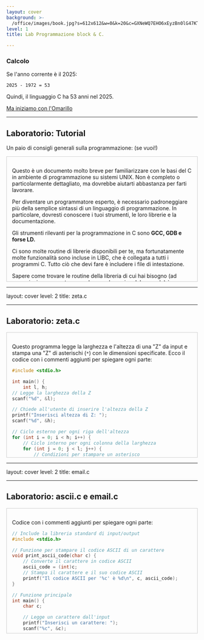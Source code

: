 ```yaml
---
layout: cover
background: >-
  /office/images/book.jpg?s=612x612&w=0&k=20&c=GXNeWQ7EHO6xEyzBn0lG47KTjx8JmxZg8fx-Qhx7ZEo=
level: 1
title: Lab Programmazione block & C.

---
```


### Calcolo

Se l'anno corrente è il 2025:

```plaintext
2025 - 1972 = 53
```

Quindi, il linguaggio C ha 53 anni nel 2025.

[Ma iniziamo con l'Omarillo](http://arcade.makecode.com/?lockedEditor=1#tutorial:https://github.com/3rekse/omarillo)

---

## Laboratorio: Tutorial

Un paio di consigli generali sulla programmazione: (se vuoi!)

<div class="scrollable">

Questo è un documento molto breve per familiarizzare con le basi del C in ambiente di programmazione su sistemi UNIX. Non è completo o particolarmente dettagliato, ma dovrebbe aiutarti abbastanza per farti lavorare.

Per diventare un programmatore esperto, è necessario padroneggiare più della semplice sintassi di un linguaggio di programmazione. In particolare, dovresti conoscere i tuoi strumenti, le loro librerie e la documentazione.

Gli strumenti rilevanti per la programmazione in C sono **GCC, GDB e forse LD.**

 Ci sono molte routine di librerie disponibili per te, ma fortunatamente molte funzionalità sono incluse in LIBC, che è collegata a tutti i programmi C. Tutto ciò che devi fare è includere i file di intestazione.

Sapere come trovare le routine della libreria di cui hai bisogno (ad esempio, imparare a trovare e leggere le pagine del manuale) è un'abilità che vale la pena acquisire. Ne parleremo più dettagliatamente in seguito. Come (quasi) tutto ciò che vale la pena fare nella vita, diventare un esperto in questi argomenti (domini) richiede tempo. Investire tempo in anticipo per saperne di più sugli strumenti e l'ambiente vale sicuramente la pena.

### lab.C.1 Un semplice programma C

Inizieremo con un semplice programma C, forse salvato nel file ["hw.c"](labC/hw.c). A differenza di Java, non esiste necessariamente una connessione tra il nome del file e il contenuto del file; pertanto, usa il tuo buon senso nella denominazione dei file in modo appropriato.

La prima linea specifica un file da includere, in questo caso `stdio.h`, che "prototipa" molte delle routine di input/output comunemente usate; quella a cui siamo interessati è `printf()`. Quando si utilizza la direttiva `#include`, stai dicendo al preprocessore C (CPP) di trovare un particolare file (ad esempio, `stdio.h`) e di inserirlo direttamente nel codice nel punto del `#include`. Per impostazione predefinita, CPP cercherà nella directory `/usr/include/` per trovare il file.

La parte successiva specifica la firma della routine `main()`, vale a dire che restituisce un numero intero (`int`) e verrà chiamata con due argomenti:


```c
/* I file di intestazione vanno qui */
/* Si noti che i commenti C sono racchiusi in una barra e una stella e possono avvolgere le linee */
// Anche due barre funzionano (e possono essere preferite)
#include <stdio.h>
// Main restituisce un numero intero
int main (int argc, char *argv[]) {
/* printf è la nostra funzione di output; per impostazione predefinita, scrive su standard */
/* printf restituisce un numero intero, ma lo ignoriamo */
    printf("ciao, mondo\n");
/* restituisce 0 per indicare che tutto è andato bene */
    return (0);
}
```

Un argomento intero, che è un conteggio del numero di argomenti sulla riga di comando, e una matrice di puntatori a caratteri (`argv`), ognuno dei quali contiene una parola dalla riga di comando e l'ultima delle quali è nulla. Ce ne saranno altri su puntatori e array di seguito.

Il programma quindi stampa semplicemente la stringa "ciao, mondo" e fa avanzare il flusso di output alla riga successiva, grazie alla barra seguita da una "n" alla fine della chiamata a `printf()`. Successivamente, il programma si completa restituendo un valore, che viene passato alla shell che ha eseguito il programma. Uno script o l'utente al terminale potrebbe controllare questo valore (nelle shell `csh` e `tcsh`, è memorizzato nella variabile di stato), per vedere se il programma è uscito in modo pulito o con un errore.

### lab.C.2 Compilazione ed esecuzione

Ora impareremo come compilare il programma. Nota che useremo GCC come nostro esempio, sebbene su alcune piattaforme potresti essere in grado di utilizzare un compilatore diverso (nativo), `cc`.

Per compilare il file `hw.c` utilizzando il compilatore GCC su Windows, puoi seguire questi passaggi:

1. **Installazione di GCC**:
   - Su Windows, puoi utilizzare MinGW (Minimalist GNU for Windows) per ottenere GCC. Scarica e installa MinGW dal sito ufficiale: [MinGW-w64](http://mingw-w64.org/doku.php/download).
   - Durante l'installazione, assicurati di selezionare l'opzione per aggiungere MinGW al PATH di sistema.

2. **Compilazione del file `hw.c`**:
   - Apri il terminale di comando (cmd) o PowerShell.
   - Naviga alla directory dove si trova il file `hw.c` utilizzando il comando `cd`. Ad esempio:
     ```cmd
     cd C:\path\to\your\file
     ```
   - Compila il file `hw.c` utilizzando il comando `gcc`:
     ```cmd
     gcc hw.c -o hw.exe
     ```
     Questo comando compila `hw.c` e genera un eseguibile chiamato `hw.exe`.

3. **Esecuzione del programma**:
   - Dopo la compilazione, esegui il programma generato:
     ```cmd
     hw.exe
     ```

Ecco un riepilogo dei comandi da eseguire nel terminale:

```cmd
cd C:\path\to\your\file
gcc hw.c -o hw.exe
hw.exe
```

Assicurati che il percorso di MinGW sia incluso nel PATH di sistema per poter utilizzare il comando `gcc` direttamente dal terminale.

Al prompt della shell, si digita semplicemente:

```sh
prompt> gcc hw.c
```

GCC non è proprio il compilatore, ma piuttosto il programma chiamato "driver del compilatore"; coordina i molti passaggi della compilazione. Di solito ci sono quattro o cinque passaggi. Innanzitutto, GCC eseguirà CPP, il preprocessore C, per elaborare determinate direttive (come `#define` e `#include`). Il programma CPP è solo un traduttore di sorgente, quindi il suo prodotto finale è ancora solo codice sorgente (ovvero un file `.c`). 

Puoi inizierà la vera compilazione, di solito un comando chiamato `cc1`. Questo trasformerà il codice C a livello di sorgente nel codice di assemblaggio di basso livello, specifico per la macchina host. L'assemblatore `as` verrà quindi eseguito, generando codice oggetto (bit e cose che le macchine possono davvero capire) e infine il link-editor (o linker) `ld` metterà tutto insieme in un programma eseguibile finale. Fortunatamente (!), per la maggior parte degli scopi, puoi non essere a conoscenza di come funziona GCC e usarlo con le opzioni adeguate.

Il risultato della compilazione sopra è un eseguibile, chiamato (per impostazione predefinita) `a.out`. Per eseguire quindi il programma, digitiamo semplicemente:

```sh
prompt> ./a.out
```

Quando eseguiamo questo programma, il sistema operativo imposterà `argc` e `argv` correttamente in modo che il programma possa elaborare gli argomenti della linea di comando come necessario. In particolare, `argc` sarà uguale a 1, `argv[0]` sarà la stringa `"./a.out"`, e `argv[1]` sarà nullo, indicando la fine dell'array.

### lab.C.3 FLAG UTILI

Prima di passare al linguaggio C, sottolineeremo alcuni utili flag di compilazione per GCC.

```sh
prompt> gcc -o hw hw.c
# -o: per specificare il nome eseguibile
prompt> gcc -Wall hw.c
# -Wall: dà avvertimenti molto migliori
prompt> gcc -g hw.c
# -g: per abilitare il debug con GDB
prompt> gcc -O hw.c
# -O: per attivare l'ottimizzazione
```

Naturalmente, puoi combinare queste opzioni come vedi (ad esempio, `gcc -o hw -g -Wall hw.c`). Di queste opzioni, dovresti sempre usare `-Wall`, che ti dà molti avvertimenti extra su possibili errori. Non ignorare gli avvertimenti! Invece, risolvili e quindi rendili beatamente scomparire.

### lab.C.4 Collegamento con le librerie

NOTA: Con MinGW-w64 puoi utilizzare i thread, ma non puoi utilizzare `fork` in modo nativo come su sistemi Unix-like. MinGW-w64 fornisce il supporto per i thread POSIX (pthread) attraverso la libreria `pthread`. Tuttavia, `fork` non è supportato su Windows poiché è una chiamata di sistema specifica di Unix.

Ecco come puoi utilizzare i thread POSIX con MinGW-w64:

1. **Compilazione del codice con pthread**:
   - Quando compili il tuo codice che utilizza pthread, devi linkare la libreria `pthread` utilizzando l'opzione `-lpthread`.

```bash
gcc sommaScalabileMT.c -o sommaScalabileMT.exe -lpthread
```

1. **Esempio di codice con pthread**:
   Il tuo codice già utilizza pthread per creare e gestire i thread. Ecco un esempio di come potrebbe apparire il codice completo:

```c
#include <stdio.h>
#include <stdlib.h>
#include <pthread.h>

#define MAX_THREADS 4
#define SIZE 1000

typedef struct {
    int start;
    int end;
    int thread_id;
} parameters;

void* sum_array(void* arg) {
    parameters* data = (parameters*)arg;
    // Implementazione della funzione di somma
    free(data);
    return NULL;
}

int main() {
    pthread_t threads[MAX_THREADS];
    int segment_size = SIZE / MAX_THREADS;

    // Creazione dei thread
    for (int i = 0; i < MAX_THREADS;) {
        parameters* data = (parameters*)malloc(sizeof(parameters));
        data->start = i * segment_size;
        data->thread_id = i++;
        
        data->end = (i == MAX_THREADS ? SIZE : segment_size + data->start);

        printf("%d Tid [ %d ,  %d] \n",data->thread_id ,data->start, data->end-1);
        if (pthread_create(&threads[data->thread_id], NULL, sum_array, (void*)data)) {
            fprintf(stderr, "Errore nella creazione del thread\n");
            return 1;
        }
    }

    // Attendere il completamento dei thread
    for (int i = 0; i < MAX_THREADS; i++) {
        pthread_join(threads[i], NULL);
    }

    return 0;
}
```

Questo ti permetterà di utilizzare i thread POSIX su Windows con MinGW-w64.


A volte, potresti voler utilizzare una routine di libreria nel tuo programma. Poiché così tante routine sono disponibili nella libreria C (che è automaticamente collegata ad ogni programma), tutto ciò che devi fare è trovare il file `#include` giusto. Il modo migliore per farlo è tramite le pagine manuali, di solito chiamate solo le pagine del "man".

Ad esempio, supponiamo che tu voglia utilizzare la chiamata di sistema `fork()`. Digitando `man fork` al prompt della shell, otterrai una descrizione testuale di come funziona `fork()`. In cima ci sarà uno snippet di codice corto che ti dirà quali file hai bisogno di `#include` nel tuo programma affinché funzioni correttamente. Nel caso di `fork()`, devi `#include` il file `unistd.h`, che sarebbe realizzato come segue:

```c
#include <unistd.h>
```

Tuttavia, alcune routine della libreria non risiedono nella libreria C e pertanto dovrai fare un po' più di lavoro. Ad esempio, la libreria matematica ha molte routine utili, come seni, coseni, tangenti e simili. Se vuoi includere la routine `tan()` nel tuo codice, dovresti controllare prima la pagina del man. Nella parte superiore della pagina di Linux Man per `tan()`, vedrai le seguenti due righe:

```c
#include <math.h>
```

Collegamento con `-lm`.

La prima riga che dovresti già capire: devi `#include` la libreria matematica, che si trova nella posizione standard nel file system (cioè, `/usr/include/math.h`). Tuttavia, la riga successiva ti dice come "collegare" il tuo programma con la libreria matematica. Un numero di librerie utili esistono e possono essere collegate; molte di quelle risiedono in `/usr/lib`; è lì che viene trovata la libreria matematica.

Esistono due tipi di librerie: librerie staticamente collegate (che finiscono in `.a`) e quelle legate dinamicamente (che finiscono in `.so`). Le librerie staticamente collegate sono combinate direttamente nel tuo eseguibile; cioè, il codice a basso livello per la libreria viene inserito nel tuo eseguibile dal linker, risultando in un oggetto binario molto più grande. Il collegamento dinamico migliora su questo metodo includendo solo un riferimento a una libreria nel tuo programma eseguibile; quando viene eseguito il programma, il caricatore del sistema operativo collega dinamicamente la libreria. Questo metodo è preferito all'approccio statico perché risparmia spazio su disco (non vengono realizzati eseguibili inutilmente grandi) e consente alle applicazioni di condividere il codice della libreria e i dati statici in memoria.

Nel caso della libreria matematica, sono disponibili versioni statiche e dinamiche, con la versione statica chiamata `/usr/lib/libm.a` e quella dinamica `/usr/lib/libm.so`. In ogni caso, per collegarsi con la libreria matematica, è necessario specificare la libreria al linker; questo può essere ottenuto invocando GCC con la bandiera giusta.

```bash
prompt> gcc -o hw hw.c -Wall -lm
```

La bandiera `-lxxx` dice al linker di cercare `libxxx.so` o `libxxx.a`, probabilmente in quest'ordine. Se per qualche motivo insisti sull'uso della libreria statica oltre a quella dinamica, c'è un'altra bandiera che puoi usare: vedi se puoi scoprirla. Le persone a volte preferiscono la versione statica di una libreria a causa del leggero costo delle prestazioni associato all'uso di librerie dinamiche.

Una nota finale: se si desidera che il compilatore cerchi le intestazioni in un percorso diverso rispetto ai soliti luoghi o si vuole che si colleghi con librerie che si specificano, è possibile utilizzare

 la bandiera`-I/foo/bar` per cercare le intestazioni nella directory `/foo/bar` e 
 
 la bandiera `-L/foo/bar` per cercare librerie nella directory `/foo/bar`. 
Una directory comune da specificare in questo modo è "." (chiamato "dot"), che è una stenografia Unix per la directory corrente. Si noti che l'`-I` dovrebbe andare su una linea di compilazione e l'`-L` sulla linea di collegamento.

### lab.C.5 Compilation separata

Una volta che un programma inizia a diventare abbastanza grande, potresti volerlo dividere in file separati, compilando ciascuno separatamente, quindi collegandoli insieme. Ad esempio, supponiamo che tu abbia due file,
 `hw.c` e `helper.c`, e desideri compilarli individualmente e poi collegarli insieme.

```bash
# Stiamo usando -Wall per avvertimenti, -O per l'ottimizzazione
prompt> gcc -Wall -O -c hw.c
prompt> gcc -Wall -O -c helper.c
prompt> gcc -o hw hw.o helper.o -lm
```

La bandiera `-c` dice al compilatore di produrre solo un file oggetto - in questo caso, file chiamati `hw.o` e `helper.o`. Questi file non sono eseguibili, ma solo rappresentazioni a livello di macchina del codice all'interno di ciascun file sorgente. Per combinare i file oggetto in un eseguibile, devi "collegarli" insieme; ciò si ottiene con la terza riga (`gcc -o hw hw.o helper.o -lm`). In questo caso, GCC vede che i file di input specificati non sono file sorgente (.c), ma invece sono file oggetto (.o), e quindi salta all'ultimo passaggio invocando il linker per collegarli in un singolo eseguibile. A causa della sua funzione, questa riga è spesso chiamata "linea di collegamento", e sarebbe dove si specificano comandi specifici del collegamento come `-lm`. Analogamente, le bandiere come `-Wall` e `-O` sono necessarie solo nella fase di compilazione, e quindi non è necessario includerle nella linea di collegamento ma piuttosto solo sulle linee di compilazione.

Naturalmente, potresti semplicemente specificare tutti i file sorgente C su una singola riga a GCC (`gcc -Wall -O -o hw hw.c helper.c`), ma questo richiede al sistema di ricompilare ogni file di codice sorgente, che può richiedere molto tempo per processi complessi. Compilando ciascuno individualmente, puoi risparmiare tempo ricompilando solo quei file che sono cambiati durante il tuo editing e quindi aumentare la tua produttività. Questo processo è meglio gestito da un altro programma, che ora descriviamo.

### lab.C.6 Make Files

Il programma `make` ti consente di automatizzare gran parte del processo di build, ed è quindi uno strumento fondamentale per qualsiasi programma (e programmatore) serio. Diamo un'occhiata a un semplice esempio, salvato in un file chiamato `Makefile`. Per costruire il tuo programma, ora tutto ciò che devi fare è digitare `make` nella riga di comando.

```makefile
HW: hw.o helper.o
    gcc -o hw hw.o helper.o -lm

hw.o: hw.c
    gcc -Wall -O -c hw.c

helper.o: helper.c
    gcc -Wall -O -c helper.c

clean:
    rm -f hw.o helper.o hw
```

Questo (per impostazione predefinita) cercherà `Makefile` o `makefile` e lo userà come suo input (è possibile specificare un file di make diverso con una flag; leggi le pagine man per scoprire quale). La versione GNU di `make`, `gmake`, è più pienamente presente rispetto alla `make` tradizionale, quindi ci concentreremo su di essa in questa discussione (anche se useremo i due termini in modo intercambiabile). La maggior parte di queste note si basano sulla pagina delle informazioni `gmake`; per vedere come trovare quelle pagine, consulta la sezione Documentazione di seguito. Nota anche: su sistemi Linux, `gmake` e `make` sono lo stesso.

I makefile si basano su regole, che vengono utilizzate per decidere cosa deve accadere. La forma generale di una regola:

```makefile
target: prerequisite1 prerequisite2 ...
    comando1
    comando2
    ...
```

Un target è di solito il nome di un file generato da un comando; esempi di target sono eseguibili o file oggetto. Un target può anche essere il nome di un'azione da realizzare, come "clean" nel nostro esempio. Un prerequisito è un file che viene utilizzato come input per creare il target. Un target dipende spesso da diversi file. Ad esempio, per costruire l'eseguibile `hw`, abbiamo bisogno di due file oggetto: `hw.o` e `helper.o`. Infine, un comando è un'azione che effettua. Una regola può avere più di un comando, ciascuno sulla propria riga. Importante: devi mettere un singolo carattere di tab all'inizio di ogni riga di comando! Se metti solo spazi, `make` stamperà un messaggio di errore oscuro e uscirà.

Di solito un comando è in una regola con prerequisiti e serve a creare un file target se uno qualsiasi dei prerequisiti cambia. Tuttavia, la regola che contiene il comando `clean` associato al target "clean" non ha prerequisiti. Tornando al nostro esempio, quando viene eseguito, `make` funziona approssimativamente in questo modo: in primo luogo, arriva al target `hw`, e si rende conto che per costruirlo, deve avere due prerequisiti, `hw.o` e `helper.o`. Pertanto, `hw` dipende da quei due file oggetto. `make` quindi esaminerà ciascuno di questi target. Esaminando `hw.o`, vedrà che dipende da `hw.c`.
Ecco la chiave: se `hw.c` è stato modificato più recentemente di quanto `hw.o` sia stato creato, `make` saprà che `hw.o` è obsoleto e dovrebbe essere rigenerato; in tal caso, eseguirà la riga di comando, `gcc -Wall -O -c hw.c`, che genera `hw.o`. Pertanto, se stai compilando un grande programma, `make` saprà quali file oggetto devono essere rigenerati in base alle loro dipendenze e farà solo la quantità necessaria di lavoro per ricreare l'eseguibile. Si noti inoltre che `hw.o` verrà creato nel caso non esista affatto.

Continuando, `helper.o` può anche essere rigenerato o creato, basato sugli stessi criteri definiti sopra. Quando entrambi i file oggetto sono stati creati, `make` è ora pronto per eseguire il comando per creare l'eseguibile finale, e lo fa: `gcc -o hw hw.o helper.o -lm`.

Fino ad ora, abbiamo ignorato l'obiettivo `clean` nel file Make. Per usarlo, devi chiederlo esplicitamente. Digita:

```bash
prompt> make clean
```

Questo eseguirà il comando sulla riga di comando. Poiché non ci sono prerequisiti per il target `clean`, digitando `make clean` comporterà sempre l'esecuzione dei comandi. In questo caso, il target `clean` viene utilizzato per rimuovere i file oggetto ed eseguibili, ed è particolarmente utile se desideri ricostruire l'intero programma da zero.

Ora potresti pensare: “Beh, sembra OK, ma questi Makefile sono davvero ingombranti!” E avresti ragione, se dovessero sempre essere scritti così. Fortunatamente, ci sono molte scorciatoie che rendono ancora più facile l'uso. Ad esempio, questo Makefile ha la stessa funzionalità, ma è un po' più elegante:

```makefile
# Specifica tutti i file di origine qui
Srcs = hw.c helper.c

# Specifica il target qui (nome dell'eseguibile)
Targ = hw

# Specifica il compilatore, le flag di compilazione e le librerie necessarie
Cc = gcc
Opts = -Wall -O
Libs = -lm

# Questo traduce i file .c nell'elenco Src in file .o
Objs = $(Srcs:.c=.o)

# Non è realmente necessario, ma viene utilizzato per generare il target
all: $(Targ)

# Questo genera l'eseguibile target
$(Targ): $(Objs)
	$(Cc) -o $(Targ) $(Objs) $(Libs)

# Questa è una regola generica per i file .o
%.o: %.c
	$(Cc) $(Opts) -c $< -o $@

# E infine, una linea pulita
clean:
	rm -f $(Objs) $(Targ)
```

Anche se non entreremo nei dettagli della sintassi, come puoi vedere, questo file può rendere la tua vita un po' più semplice. Ad esempio, consente di aggiungere facilmente nuovi file di origine alla tua build, semplicemente aggiungendoli alla variabile `Srcs` nella parte superiore del Makefile. Puoi anche cambiare facilmente il nome dell'eseguibile modificando la linea `Targ`, il compilatore, le opzioni di compilazione e le librerie sono tutte facilmente modificabili.

### Uso di MakeDepend

Una parola finale su Make: implementare i prerequisiti di un target non è sempre banale, specialmente in programmi grandi e complessi. Non sorprende che ci sia un altro strumento che aiuta in questo, chiamato `MakeDepend`. Leggi a riguardo da solo e vedi se riesci a incorporarlo in un Makefile.

### Debug con GDB

Infine, dopo aver creato un buon ambiente di build e un programma correttamente compilato, potresti scoprire che il tuo programma è buggy. Uno dei modi per risolvere il problema è pensare davvero intensamente: questo metodo a volte ha successo, ma spesso no. Il problema è una mancanza di informazioni; non sai esattamente cosa sta succedendo all'interno del programma e quindi non puoi capire perché non si comporta come previsto. Fortunatamente, c'è qualche aiuto: GDB, il debugger GNU.

Prendiamo il seguente codice buggy, salvato nel file `buggy.c` e compilato nell'eseguibile `buggy`.

```c
#include <stdio.h>

struct Data {
    int x;
};

int main(int argc, char *argv[]) {
    struct Data *p = NULL;
    printf("%d\n", p->x);
    return 0;
}
```

In questo esempio, il programma principale dereferenziando la variabile `p` quando è nulla, che porterà a un errore di segmentazione. Naturalmente, questo problema dovrebbe essere facile da risolvere per ispezione, ma in un programma più complesso, trovare un tale problema non è sempre facile.

### Preparazione per il Debug

Per prepararti a una sessione di debug, ricompila il tuo programma e assicurati di passare la flag `-g` a ciascuna linea di compilazione. Questo include informazioni extra di debug nel tuo eseguibile che saranno utili durante la tua sessione di debug. Inoltre, non attivare l'ottimizzazione (`-O`); anche se questo può funzionare, può anche portare alla confusione durante il debug.

```bash
gcc -g -Wall -o buggy buggy.c
```

Dopo aver ricompilato con `-g`, sei pronto per usare il debugger. Avvia GDB al prompt dei comandi come segue:

```bash
prompt> gdb buggy
```

Questo ti mette in una sessione interattiva con il debugger. Nota che puoi anche usare il debugger per esaminare i file "core" che sono stati prodotti durante le esecuzioni errate o per collegarsi a un programma già in esecuzione; leggi la documentazione per saperne di più su questo.

Una volta dentro, potresti vedere qualcosa del genere:

```bash
GNU gdb ...
Copyright 2024 Free Software Foundation, Inc.
(gdb)
```

La prima cosa che potresti voler fare è andare avanti ed eseguire il programma. Per fare ciò, digita semplicemente `run` al prompt dei comandi GDB. In questo caso, questo è quello che potresti vedere:

```bash
(gdb) run
Starting program: /path/to/buggy
Program received signal SIGSEGV, Segmentation fault.
0x8048433 in main (argc=1, argv=0xbffff844) at buggy.c:8
8       printf("%d\n", p->x);
```


Come puoi vedere dall'esempio, in questo caso, GDB individua immediatamente dove si è verificato il problema; un "errore di segmentazione" è stato generato sulla linea in cui abbiamo cercato di dereferenziato `p`. Questo significa solo che noi accediamo a un po' di memoria a cui non dovevamo accedere. A questo punto, il programmatore astuto può esaminare il codice e dire "AHA! deve essere che `p` non indica nulla di valido, e quindi non dovrebbe essere dereferenziato!", e quindi andare avanti e risolvere il problema.

### Esaminare le Variabili con GDB

Tuttavia, se non sapessi cosa stesse succedendo, potresti voler esaminare alcune variabili. GDB ti consente di farlo in modo interattivo durante la sessione di debug.

```bash
(gdb) print p
$1 = (struct Data *) 0x0
```

Usando il comando `print`, possiamo esaminare `p` e vedere che è un puntatore a una struttura di tipo `Data` e che attualmente è impostato su NULL (o zero o hex zero che è mostrato qui come "0x0").

### Punti di Interruzione e Esecuzione a Passi

Infine, puoi anche impostare i punti di interruzione all'interno del programma per avere il debugger interrompere il programma in una certa routine. Dopo averlo fatto, è spesso utile per passare attraverso l'esecuzione (una riga alla volta) e vedere cosa sta accadendo.

```bash
(gdb) break main
Breakpoint 1 at 0x8048426: file buggy.c, line 5.
(gdb) run
Starting program: /path/to/buggy
Breakpoint 1, main (argc=1, argv=0xbffff844) at buggy.c:5
5       struct Data *p = NULL;
(gdb) next
8       printf("%d\n", p->x);
(gdb) next
Program received signal SIGSEGV, Segmentation fault.
0x8048433 in main (argc=1, argv=0xbffff844) at buggy.c:8
8       printf("%d\n", p->x);
```

In questo esempio, abbiamo impostato un punto di interruzione all'inizio della funzione `main`. Quando eseguiamo il programma con `run`, il debugger interrompe l'esecuzione al punto di interruzione. Usando il comando `next`, possiamo eseguire il programma una riga alla volta, permettendoci di osservare lo stato delle variabili e vedere dove si verifica l'errore.

Questo è solo un esempio di come utilizzare GDB per eseguire il debug di un programma. GDB è uno strumento potente con molte altre funzionalità che possono aiutarti a identificare e risolvere i problemi nel tuo codice.

### lab.C.7 Debug

Infine, dopo aver creato un buon ambiente di compilazione e un programma correttamente compilato, è possibile scoprire che il tuo programma è buggy. Uno dei modi per risolvere il problema è pensare davvero intensamente: questo metodo a volte ha successo, ma spesso no. Il problema è una mancanza di informazioni; non sai esattamente cosa sta succedendo all'interno del programma, e quindi non puoi capire perché non si comporta come previsto. Fortunatamente, c'è qualche aiuto: GDB, il debugger GNU.

Prendiamo il seguente codice buggy, salvato nel file `buggy.c` e compilato nell'eseguibile `buggy`.

```c
#include <stdio.h>

struct Data {
    int x;
};

int main(int argc, char *argv[]) {
    struct Data *p = NULL;
    printf("%d\n", p->x);
    return 0;
}
```

In questo esempio, il programma principale dereferenzia la variabile `p` quando è nulla, che porterà a un errore di segmentazione. Naturalmente, questo problema dovrebbe essere facile da risolvere per ispezione, ma in un programma più complesso, trovare un tale problema non è sempre facile.

### Preparazione per il Debug

Per prepararti a una sessione di debug, ricompila il tuo programma e assicurati di passare la flag `-g` a ciascuna linea di compilazione. Questo include informazioni extra di debug nel tuo eseguibile che saranno utili durante la tua sessione di debug. Inoltre, non attivare l'ottimizzazione (`-O`); anche se questo può funzionare, può anche portare alla confusione durante il debug.

```bash
gcc -g -Wall -o buggy buggy.c
```

Dopo aver ricompilato con `-g`, sei pronto per usare il debugger. Avvia GDB al prompt dei comandi come segue:

```bash
prompt> gdb buggy
```

Questo ti mette in una sessione interattiva con il debugger. Nota che puoi anche usare il debugger per esaminare i file "core" che sono stati prodotti durante le esecuzioni errate o per collegarsi a un programma già in esecuzione; leggi la documentazione per saperne di più su questo.

Una volta dentro, potresti vedere qualcosa del genere:

```bash
GNU gdb ...
Copyright 2008 Free Software Foundation, Inc.
(gdb)
```

La prima cosa che potresti voler fare è andare avanti ed eseguire il programma. Per fare ciò, digita semplicemente `run` al prompt dei comandi GDB. In questo caso, questo è quello che potresti vedere:

```bash
(gdb) run
Starting program: /path/to/buggy
Program received signal SIGSEGV, Segmentation fault.
0x8048433 in main (argc=1, argv=0xbffff844) at buggy.c:8
8       printf("%d\n", p->x);
```

Come puoi vedere dall'esempio, in questo caso, GDB individua immediatamente dove si è verificato il problema; un "errore di segmentazione" è stato generato sulla linea in cui abbiamo cercato di dereferenziare `p`. Questo significa solo che stiamo accedendo a un'area di memoria a cui non dovremmo accedere. A questo punto, il programmatore astuto può esaminare il codice e dire "AHA! deve essere che `p` non indica nulla di valido, e quindi non dovrebbe essere dereferenziato!", e quindi andare avanti e risolvere il problema.

### Esaminare le Variabili con GDB

Tuttavia, se non sapessi cosa stesse succedendo, potresti voler esaminare alcune variabili. GDB ti consente di farlo in modo interattivo durante la sessione di debug.

```bash
(gdb) print p
$1 = (struct Data *) 0x0
```

Usando il comando `print`, possiamo esaminare `p` e vedere che è un puntatore a una struttura di tipo `Data` e che attualmente è impostato su NULL (o zero o hex zero che è mostrato qui come "0x0").

### Punti di Interruzione e Esecuzione a Passi

Infine, puoi anche impostare i punti di interruzione all'interno del programma per avere il debugger interrompere il programma in una certa routine. Dopo averlo fatto, è spesso utile eseguire il programma una riga alla volta e vedere cosa sta accadendo.

```bash
(gdb) break main
Breakpoint 1 at 0x8048426: file buggy.c, line 5.
(gdb) run
Starting program: /path/to/buggy
Breakpoint 1, main (argc=1, argv=0xbffff844) at buggy.c:5
5       struct Data *p = NULL;
(gdb) next
8       printf("%d\n", p->x);
(gdb) next
Program received signal SIGSEGV, Segmentation fault.
0x8048433 in main (argc=1, argv=0xbffff844) at buggy.c:8
8       printf("%d\n", p->x);
```

In questo esempio, abbiamo impostato un punto di interruzione all'inizio della funzione `main`. Quando eseguiamo il programma con `run`, il debugger interrompe l'esecuzione al punto di interruzione. Usando il comando `next`, possiamo eseguire il programma una riga alla volta, permettendoci di osservare lo stato delle variabili e vedere dove si verifica l'errore.

Questo è solo un esempio di come utilizzare GDB per eseguire il debug di un programma. GDB è uno strumento potente con molte altre funzionalità che possono aiutarti a identificare e risolvere i problemi nel tuo codice.

Nell'esempio sopra, un punto di interruzione è impostato sulla routine main(); così, quando eseguiamo il programma, il debugger interrompe quasi immediatamente l'esecuzione in main. A quel punto nell'esempio, viene emesso un comando "next", che esegue il comando successivo a livello di origine. Sia "next" che "step" sono modi utili per avanzare attraverso un programma: leggi la documentazione per maggiori dettagli.

Questa discussione in realtà non rende giustizia a GDB; è uno strumento di debug ricco e flessibile, con molte più funzionalità di quelle che possono essere descritte nello spazio limitato qui. Leggi di più da solo e diventa un esperto nel tuo copioso tempo libero.

## lab.C.8 Documentazione

Per imparare molto di più su tutte queste cose, devi fare due cose: il primo è usare questi strumenti e il secondo è leggere di più su di loro per conto proprio. Un modo per scoprire di più su GCC, Gmake e GDB è leggere le loro pagine man; digita `man gcc`, `man gmake` o `man gdb` al tuo prompt dei comandi. Puoi anche usare `man -k` per cercare le pagine man per parole chiave, anche se ciò non funziona sempre come potrebbe; Google è probabilmente un approccio migliore qui.

Una cosa difficile delle pagine man: la digitazione di `man XXX` potrebbe non dare il risultato desiderato, se c'è più di una cosa chiamata XXX. In particolare, puoi utilizzare il comando "help" interattivo durante il debug con GDB. Ad esempio, se stai cercando la pagina di sistema della chiamata kill() e digiti solo `man kill` al prompt, otterrai la pagina man sbagliata, perché esiste un programma di riga di comando chiamato kill. Le pagine man sono divise in sezioni e, per impostazione predefinita, man restituirà la pagina nella sezione più bassa che trova, che in questo caso è la sezione 1. Puoi capire quale pagina man hai ottenuto guardando la parte superiore della pagina: se vedi `kill(2)`, sai di essere nella pagina man giusta nella sezione 2, dove risiedono le chiamate di sistema. Digita `man man` per saperne di più su ciò che è memorizzato in ciascuna delle diverse sezioni delle pagine man. Nota anche che `man -a kill` può essere usato per scorrere tutte le diverse pagine man chiamate "kill".

Le pagine man sono utili per trovare una serie di cose. In particolare, spesso vorrai cercare quali argomenti passare a una chiamata di libreria, o quali file di intestazione devono essere inclusi per utilizzare una chiamata di libreria. Tutto questo dovrebbe essere disponibile nella pagina man. Ad esempio, se guardi la chiamata di sistema `open()`, vedrai:

```
SYNOPSIS

#include <sys/types.h>
#include <sys/stat.h>
#include <fcntl.h>

int open(const char *path, int oflag, /* mode_t mode */ ...);
```

Questo ti dice di includere le intestazioni `sys/types.h`, `sys/stat.h`, e `fcntl.h` per utilizzare la chiamata `open`. Ti racconta anche dei parametri da passare a `open`, vale a dire una stringa chiamata `path`, un flag chiamato `oflag` e un argomento opzionale per specificare la modalità del file. Se ci fossero librerie con cui dovevi collegarti per utilizzare la chiamata, lo direbbe anche qui.

Le pagine man richiedono uno sforzo per essere utilizzate in modo efficace. Sono spesso divise in diverse sezioni standard. Il corpo principale descriverà come puoi passare parametri diversi per far sì che la funzione si comporti in modo diverso. Una sezione particolarmente utile è la parte dei valori di ritorno della pagina man, che ti dice cosa tornerà la funzione in caso di successo o fallimento. Dalla pagina man di `open()` di nuovo:

```
RETURN VALUE

Upon successful completion, the `open()` function will open the file and return a non-negative integer representing the lowest numbered unused file descriptor. Otherwise, -1 is returned, `errno` is set to indicate the error, and no files are created or modified.
```

Pertanto, controllando cosa ritorna `open()`, puoi vedere se l'apertura è riuscita o meno. In caso contrario, `open()` (e molte routine di libreria standard) imposterà una variabile globale chiamata `errno` su un valore per indicarti l'errore. Vedi la sezione Errori della pagina man per maggiori dettagli.

Un'altra cosa che potresti voler fare è cercare la definizione di una struttura che non è specificata nella pagina man stessa. Ad esempio, la pagina man per `gettimeofday()` ha la seguente sinossi:

```
SYNOPSIS

#include <sys/time.h>

int gettimeofday(struct timeval *restrict tp, void *restrict tzp);
```

Da questa pagina, puoi vedere che il tempo è messo in una struttura di tipo `timeval`, ma la pagina man potrebbe non dirti quali campi ha quella struttura! (In questo caso, lo fa, ma potresti non essere sempre così fortunato). Quindi, potresti dover cercarla. Tutti i file di intestazione si trovano sotto la directory `/usr/include`, e quindi puoi usare uno strumento come `grep` per cercarla. Ad esempio, potresti digitare:

```
prompt> grep "struct timeval" /usr/include/sys/*.h
```

Questo ti consente di cercare la definizione della struttura in tutti i file che terminano con `.h` in `/usr/include/sys`. Sfortunatamente, questo potrebbe non funzionare sempre, poiché questi file di intestazione possono includere altri file che si trovano altrove.

Un modo migliore per farlo è utilizzare uno strumento a tua disposizione, il compilatore. Scrivi un programma che includa l'intestazione del tempo, `main.c`. Quindi, invece di compilarlo, usa il compilatore per invocare il preprocessore. Il preprocessore elabora tutte le direttive nel tuo file, come i comandi `#define` e `#include`. Per fare questo, digita `gcc -E main.c`. Il risultato di questo è un file che ha tutte le strutture e i prototipi necessari, inclusa la definizione dello strumento `timeval`.

Probabilmente un modo ancora migliore per trovare queste cose: Google. Dovresti sempre cercare su Google ciò che non sai: è incredibile quanto puoi imparare semplicemente cercandolo!

Pagine di informazioni

Anche abbastanza utili nella caccia alla documentazione sono le pagine di informazioni, che forniscono una documentazione molto più dettagliata su molti strumenti GNU. Puoi accedere alle pagine di informazioni eseguendo il programma `info` o tramite EMACS, l'editor preferito dagli hacker, eseguendo `info` con `Meta-X`. Un programma come GCC ha centinaia di opzioni e alcune di esse sono sorprendentemente utili da sapere. Gmake ha molte più funzionalità che miglioreranno il tuo ambiente di costruzione. Infine, GDB è un debugger piuttosto sofisticato. Leggi le pagine man e le pagine di informazioni, prova le funzionalità che non avevi provato prima e diventa un utente esperto dei tuoi strumenti di programmazione.

### lab.C.9 Letture suggerite

Oltre alle pagine man e alle pagine delle informazioni, ci sono una serie di libri utili disponibili. Si noti che molte di queste informazioni sono disponibili gratuitamente online; tuttavia, a volte avere qualcosa in forma di libro sembra renderla più facile da imparare. Inoltre, cerca sempre i libri di O’Reilly sugli argomenti che ti interessano; sono quasi sempre di alta qualità.

- **"Il linguaggio di programmazione C"**, di Brian Kernighan e Dennis Ritchie. Questo è il libro definitivo sul C da avere.
- **"Gestire progetti con Make"**, di Andrew Oram e Steve Talbott. Un libro ragionevole e corto su Make.
- **"Debugging with GDB: The GNU Source-Level Debugger"**, di Richard M. Stallman e Roland H. Pesch. Un piccolo libro sull'uso di GDB.
- **"Programmazione avanzata nell'ambiente UNIX"**, di W. Richard Stevens e Steve Rago. Stevens ha scritto alcuni libri eccellenti e questo è un must per gli hacker UNIX. Ha anche un eccellente set di libri sulla programmazione TCP/IP e socket.
- **"Programmazione C esperta"**, di Peter van der Linden. Molti suggerimenti utili sui compilatori, ecc., provengono direttamente da qui. Leggi questo! È un libro eccezionale e divertente, anche se un po' obsoleto.

</div>

<style>
.scrollable {
  max-height: 300px; /* Altezza massima dell'area scrollabile */
  max-width: 600px;  /* Larghezza massima dell'area scrollabile */
  overflow-y: auto;  /* Abilita lo scroll verticale */
  padding: 1em;      /* Aggiungi un po' di padding */
  border: 1px solid #ccc; /* Aggiungi un bordo per evidenziare l'area scrollabile */
}
</style>

---
layout: cover
level: 2
title: zeta.c

---

## Laboratorio: zeta.c


<div class="scrollable">

Questo programma legge la larghezza e l'altezza di una "Z" da input e stampa una "Z" di asterischi (`*`) con le dimensioni specificate. Ecco il codice con i commenti aggiunti per spiegare ogni parte:

```c
#include <stdio.h>

int main() {
    int l, h;
// Legge la larghezza della Z
scanf("%d", &l);

// Chiede all'utente di inserire l'altezza della Z
printf("Inserisci altezza di Z: ");
scanf("%d", &h);

// Ciclo esterno per ogni riga dell'altezza
for (int i = 0; i < h; i++) {
    // Ciclo interno per ogni colonna della larghezza
    for (int j = 0; j < l; j++) {
        // Condizioni per stampare un asterisco
        // Stampa un asterisco se è la prima riga, l'ultima riga o se è sulla diagonale
        if (i == 0 || i == h - 1 || j + i * l / (h - 1) == (l - 1)) {
            printf("*");
        } else {
            // Altrimenti, stampa uno spazio
            printf(" ");
        }
    }
    // Stampa una nuova riga dopo aver completato una riga di larghezza
    printf("\n");
}

// Termina il programma
return 0;
```

### Spiegazione del programma:
1. **Input della larghezza**:
   ```c
   scanf("%d", &l);
   ```
   Legge un numero intero `l` che rappresenta la larghezza della "Z".

2. **Input dell'altezza**:
   ```c
   printf("Inserisci altezza di Z: ");
   scanf("%d", &h);
   ```
   Chiede all'utente di inserire l'altezza della "Z" e legge il valore in `h`.

3. **Ciclo esterno per le righe**:
   ```c
   for (int i = 0; i < h; i++) {
   ```
   Itera attraverso ogni riga da `0` a `h-1`.

4. **Ciclo interno per le colonne**:
   ```c
   for (int j = 0; j < l; j++) {
   ```
   Itera attraverso ogni colonna da `0` a `l-1`.

5. **Condizioni per stampare un asterisco**:
   ```c
   if (i == 0 || i == h - 1 || j + i * l / (h - 1) == (l - 1)) {
       printf("*");
   } else {
       printf(" ");
   }
   ```
   - Stampa un asterisco (`*`) se:
     - È la prima riga (`i == 0`).
     - È l'ultima riga (`i == h - 1`).
     - È sulla diagonale che forma la "Z" (`j + i * l / (h - 1) == (l - 1)`).
   - Altrimenti, stampa uno spazio (` `).

6. **Stampa una nuova riga**:
   ```c
   printf("\n");
   ```
   Dopo aver completato una riga di larghezza `l`, stampa una nuova riga.

7. **Termina il programma**:
   ```c
   return 0;
   ```
   Termina il programma con successo.
</div>
   <style>
.scrollable {
  max-height: 300px; /* Altezza massima dell'area scrollabile */
  max-width: 600px;  /* Larghezza massima dell'area scrollabile */
  overflow-y: auto;  /* Abilita lo scroll verticale */
  padding: 1em;      /* Aggiungi un po' di padding */
  border: 1px solid #ccc; /* Aggiungi un bordo per evidenziare l'area scrollabile */
}
</style>

---
layout: cover
level: 2
title: email.c

---

## Laboratorio: ascii.c e email.c


<div class="scrollable">


Codice con i commenti aggiunti per spiegare ogni parte:

```c
// Include la libreria standard di input/output
#include <stdio.h>

// Funzione per stampare il codice ASCII di un carattere
void print_ascii_code(char c) {
    // Converte il carattere in codice ASCII
    ascii_code = (int)c;
    // Stampa il carattere e il suo codice ASCII
    printf("Il codice ASCII per '%c' è %d\n", c, ascii_code);
}

// Funzione principale
int main() {
    char c;

    // Legge un carattere dall'input
    printf("Inserisci un carattere: ");
    scanf("%c", &c);

    // Chiama la funzione per stampare il carattere e il codice ASCII
    print_ascii_code(c);

    return 0;
}


```

### Spiegazione del programma:
1. **Funzione principale `main`**:
   - Dichiarazione della variabile `c` (carattere).
   - Legge un carattere dall'input dell'utente.
   - Chiama la funzione `print_ascii_code` per stampare il codice ASCII del carattere.
      

2. **Funzione `print_ascii_code`**:
   - Prende come parametri un carattere `c`.
   - Dichiarazione della variabile `ascii_code` (codice ASCII)
   - Converte il carattere in codice ASCII.
   - Stampa il carattere e il suo codice ASCII.


# email.c

```c
// Include la libreria standard di input/output
#include <stdio.h>

// Definisce una costante per la lunghezza massima del nome
#define NAME_LENGTH 50
// Funzione per stampare il codice ASCII di un carattere
void print_ascii_code(char c) {
    // Stampa il carattere e il suo codice ASCII
    printf("Il codice ASCII per '%c' è %d\n", c, (int)c);
}

// Funzione principale
int main() {
    // Dichiarazione delle variabili per il nome e il cognome
    char firstName[NAME_LENGTH];
    char lastName[NAME_LENGTH];

    // Chiede all'utente di inserire il nome
    printf("Please enter your first name: ");
    scanf("%49s", firstName);  // Legge il nome dall'input dell'utente

    // Chiede all'utente di inserire il cognome
    printf("Please enter your last name: ");
    scanf("%49s", lastName);  // Legge il cognome dall'input dell'utente

    // Stampa l'indirizzo email generato
    printf("Your email address is: %s.%s@omarillo.net\n", firstName, lastName);

    // Dichiarazione di un carattere e conversione in codice ASCII
    char lettera = 'a';

    // Chiama la funzione per stampare il codice ASCII
    print_ascii_code(lettera);  
    

    for (int j = 0; j < NAME_LENGTH; j++) {
        lettera=firstName[j];
        printf("firstName[%d] - ",j);
        print_ascii_code(lettera);
    }

    return 0;
}

```

### Spiegazione del programma:
1. **Inclusione della libreria**:
   ```c
   #include <stdio.h>
   ```
   Include la libreria standard di input/output per utilizzare le funzioni `printf` e `scanf`.

2. **Definizione della costante**:
   ```c
   #define NAME_LENGTH 50
   ```
   Definisce una costante `NAME_LENGTH` con valore `50` per la lunghezza massima del nome e del cognome.

3. **Funzione principale `main`**:
   - Dichiarazione delle variabili `firstName` e `lastName` come array di caratteri con lunghezza `NAME_LENGTH`.
   - Chiede all'utente di inserire il nome e il cognome utilizzando `scanf`.
   - Stampa l'indirizzo email generato combinando il nome e il cognome.
   - Dichiarazione di un carattere `lettera` .
   - Chiama la funzione `print_ascii_code` per stampare il codice ASCII del carattere.

4. **Funzione `print_ascii_code`**:
   - Prende come parametro un carattere `c`
   - Conversione in codice ASCII di `c`.
   - Stampa il carattere e il suo codice ASCII.


</div>
   <style>
.scrollable {
  max-height: 300px; /* Altezza massima dell'area scrollabile */
  max-width: 600px;  /* Larghezza massima dell'area scrollabile */
  overflow-y: auto;  /* Abilita lo scroll verticale */
  padding: 1em;      /* Aggiungi un po' di padding */
  border: 1px solid #ccc; /* Aggiungi un bordo per evidenziare l'area scrollabile */
}
</style>